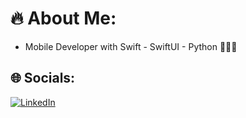 # 🔥 About Me:

* Mobile Developer with Swift - SwiftUI - Python 🧑🏻‍💻


## 🌐 Socials:
[![LinkedIn](https://img.shields.io/badge/LinkedIn-%230077B5.svg?logo=linkedin&logoColor=white)](https://www.linkedin.com/in/%C3%B6mercakar/) 

